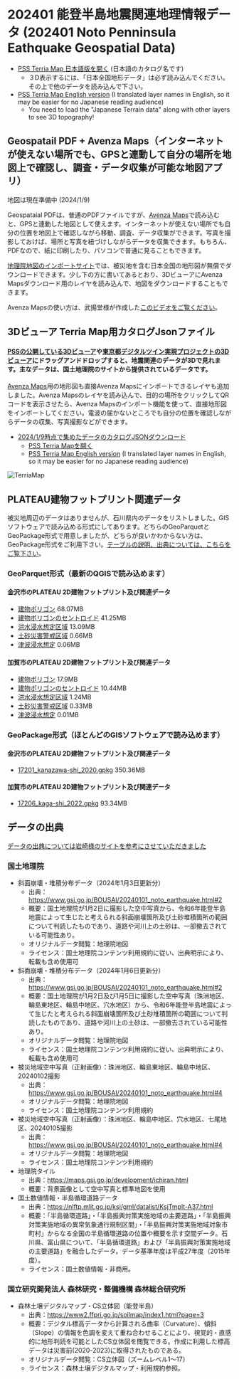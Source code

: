 # 202401 能登半島地震関連地理情報データ (202401 Noto Penninsula Eathquake Geospatial Data)

  * [PSS Terria Map 日本語版を開く](https://pss-terria.com/#clean&map=3d&https://flateau.s3.ap-northeast-1.amazonaws.com/data/noto_earthquake/catalog/noto_earthquake_20240109.json) (日本語のカタログ名です)
    * ３D表示するには、「日本全国地形データ」は必ず読み込んでください。その上で他のデータを読み込んで下さい。
  * [PSS Terria Map English version](https://pss-terria.com/#clean&map=3d&https://flateau.s3.ap-northeast-1.amazonaws.com/data/noto_earthquake/catalog/noto_earthquake_en_20240109.json) (I translated layer names in English, so it may be easier for no Japanese reading audience)
    * You need to load the "Japanese Terrain data" along with other layers to see 3D topography!

## Geospatail PDF + Avenza Maps（インターネットが使えない場所でも、GPSと連動して自分の場所を地図上で確認し、調査・データ収集が可能な地図アプリ）
地図は現在準備中 (2024/1/9)

Geospataial PDFは、普通のPDFファイルですが、[Avenza Maps](https://avenzamaps.jp/)で読み込むと、GPSと連動した地図として使えます。インターネットが使えない場所でも自分の位置を地図上で確認しながら移動、調査、データ収集ができます。写真を撮影しておけば、場所と写真を紐づけしながらデータを収集できます。もちろん、PDFなので、紙に印刷したり、パソコンで普通に見ることもできます。

[地理院地図のインポートサイト](https://avenzamaps.jp/?page_id=2494)では、被災地を含む日本全国の地形図が無償でダウンロードできます。少し下の方に書いてあるとおり、3DビューアにAvenza Mapsダウンロード用のレイヤを読み込んで、地図をダウンロードすることもできます。

Avenza Mapsの使い方は、武揚堂様が作成した[このビデオをご覧ください](https://www.youtube.com/watch?v=YMHlxKw4YsQ)。

## 3Dビューア Terria Map用カタログJsonファイル
#### [PSSの公開している3Dビューア](https://pss-terria.com/)や[東京都デジタルツイン実現プロジェクトの3Dビューア](https://3dview.tokyo-digitaltwin.metro.tokyo.lg.jp/)にドラッグアンドドロップすると、地震関連のデータが3Dで見れます。主なデータは、国土地理院のサイトから提供されているデータです。
[Avenza Maps](https://avenzamaps.jp/)用の地形図も直接Avenza Mapsにインポートできるレイヤも追加しました。Avenza Mapsのレイヤを読み込んで、目的の場所をクリックしてQRコードを表示させたら、Avenza Mapsのインポート機能を使って、直接地形図をインポートしてください。電波の届かないところでも自分の位置を確認しながらデータの収集、写真撮影などができます。
* [2024/1/9時点で集めたデータのカタログJSONダウンロード](https://flateau.s3.ap-northeast-1.amazonaws.com/data/noto_earthquake/catalog/noto_earthquake_20240109.json)
  * [PSS Terria Mapを開く](https://pss-terria.com/#clean&map=3d&https://flateau.s3.ap-northeast-1.amazonaws.com/data/noto_earthquake/catalog/noto_earthquake_20240109.json) 
  * [PSS Terria Map English version](https://pss-terria.com/#clean&map=3d&https://flateau.s3.ap-northeast-1.amazonaws.com/data/noto_earthquake/catalog/noto_earthquake_en_20240109.json) (I translated layer names in English, so it may be easier for no Japanese reading audience)

![TerriaMap](https://flateau.s3.ap-northeast-1.amazonaws.com/data/noto_earthquake/images/2024-01-09_12-19-11.png)


## PLATEAU建物フットプリント関連データ
被災地周辺のデータはありませんが、石川県内のデータをリストしました。GISソフトウェアで読み込める形式にしてあります。どちらのGeoParquetとGeoPackage形式で用意しましたが、どちらが良いかわからない方は、GeoPackage形式をご利用下さい。[テーブルの説明、出典については、こちらをご覧下さい](https://github.com/pacificspatial/flateau/tree/main/data/plateau)。
### GeoParquet形式（最新のQGISで読み込めます）
#### 金沢市のPLATEAU 2D建物フットプリント及び関連データ
* [建物ポリゴン](https://flateau.s3.ap-northeast-1.amazonaws.com/data/plateau/2022/buildings202312/gpqt/17201_kanazawa-shi_2020_building_lod0.parquet) 68.07MB
* [建物ポリゴンのセントロイド](https://flateau.s3.ap-northeast-1.amazonaws.com/data/plateau/2022/buildings202312/gpqt/17201_kanazawa-shi_2020_building_centroid_lod0.parquet) 41.25MB
* [洪水浸水想定区域](https://flateau.s3.ap-northeast-1.amazonaws.com/data/plateau/2022/buildings202312/gpqt/17201_kanazawa-shi_2020_building_risk_flooding.parquet) 13.09MB
* [土砂災害警戒区域](https://flateau.s3.ap-northeast-1.amazonaws.com/data/plateau/2022/buildings202312/gpqt/17201_kanazawa-shi_2020_building_risk_land_slide.parquet) 0.66MB
* [津波浸水想定](https://flateau.s3.ap-northeast-1.amazonaws.com/data/plateau/2022/buildings202312/gpqt/17201_kanazawa-shi_2020_building_risk_tsunami.parquet) 0.06MB
#### 加賀市のPLATEAU 2D建物フットプリント及び関連データ
* [建物ポリゴン](https://flateau.s3.ap-northeast-1.amazonaws.com/data/plateau/2022/buildings202312/gpqt/17206_kaga-shi_2022_building_lod0.parquet) 17.9MB
* [建物ポリゴンのセントロイド](https://flateau.s3.ap-northeast-1.amazonaws.com/data/plateau/2022/buildings202312/gpqt/17206_kaga-shi_2022_building_centroid_lod0.parquet) 10.44MB
* [洪水浸水想定区域](https://flateau.s3.ap-northeast-1.amazonaws.com/data/plateau/2022/buildings202312/gpqt/17206_kaga-shi_2022_building_risk_flooding.parquet) 1.24MB
* [土砂災害警戒区域](https://flateau.s3.ap-northeast-1.amazonaws.com/data/plateau/2022/buildings202312/gpqt/17206_kaga-shi_2022_building_risk_land_slide.parquet) 0.33MB
* [津波浸水想定](https://flateau.s3.ap-northeast-1.amazonaws.com/data/plateau/2022/buildings202312/gpqt/17206_kaga-shi_2022_building_risk_tsunami.parquet) 0.01MB

### GeoPackage形式（ほとんどのGISソフトウェアで読み込めます）
#### 金沢市のPLATEAU 2D建物フットプリント及び関連データ
* [17201_kanazawa-shi_2020.gpkg](https://flateau.s3.ap-northeast-1.amazonaws.com/data/plateau/2022/buildings202312/gpkg/17201_kanazawa-shi_2020.gpkg) 350.36MB
#### 加賀市のPLATEAU 2D建物フットプリント及び関連データ
* [17206_kaga-shi_2022.gpkg](https://flateau.s3.ap-northeast-1.amazonaws.com/data/plateau/2022/buildings202312/gpkg/17206_kaga-shi_2022.gpkg) 93.34MB

## データの出典
[データの出典については岩崎様のサイトを参考にさせていただきました](https://wata909.github.io/R060101_Noto_Peninsula_EQ_QGIS/?fbclid=IwAR0EkrJixe8gO0xkGKlGR-v48zVRlIZlOI7Oqu4zzhrLp2RnpgLOmuHmc_Q)

### 国土地理院
* 斜面崩壊・堆積分布データ（2024年1月3日更新分）
  * 出典：https://www.gsi.go.jp/BOUSAI/20240101_noto_earthquake.html#2
  * 概要：国土地理院が1月2日に撮影した空中写真から、令和6年能登半島地震によって生じたと考えられる斜面崩壊箇所及び土砂堆積箇所の範囲について判読したものであり、道路や河川上の土砂は、一部撤去されている可能性あり。
  * オリジナルデータ閲覧：地理院地図
  * ライセンス：国土地理院コンテンツ利用規約に従い、出典明示により、転載も含め使用可
* 斜面崩壊・堆積分布データ（2024年1月6日更新分）
  * 出典：https://www.gsi.go.jp/BOUSAI/20240101_noto_earthquake.html#2
  * 概要：国土地理院が1月2日及び1月5日に撮影した空中写真（珠洲地区、輪島東地区、輪島中地区、穴水地区）から、令和6年能登半島地震によって生じたと考えられる斜面崩壊箇所及び土砂堆積箇所の範囲について判読したものであり、道路や河川上の土砂は、一部撤去されている可能性あり。
  * オリジナルデータ閲覧：地理院地図
  * ライセンス：国土地理院コンテンツ利用規約に従い、出典明示により、転載も含め使用可
* 被災地域空中写真（正射画像）：珠洲地区、輪島東地区、輪島中地区、20240102撮影
  * 出典：https://www.gsi.go.jp/BOUSAI/20240101_noto_earthquake.html#4
  * オリジナルデータ閲覧：地理院地図
  * ライセンス：国土地理院コンテンツ利用規約
* 被災地域空中写真（正射画像）：珠洲地区、輪島中地区、穴水地区、七尾地区、20240105撮影
  * 出典：https://www.gsi.go.jp/BOUSAI/20240101_noto_earthquake.html#4
  * オリジナルデータ閲覧：地理院地図
  * ライセンス：国土地理院コンテンツ利用規約
* 地理院タイル
  * 出典：https://maps.gsi.go.jp/development/ichiran.html
  * 概要：背景画像として空中写真と標準地図を使用
* 国土数値情報・半島循環道路データ
  * 出典：https://nlftp.mlit.go.jp/ksj/gml/datalist/KsjTmplt-A37.html
  * 概要：「半島循環道路」・「半島振興対策実施地域の主要道路」・「半島振興対策実施地域の異常気象通行規制区間」・「半島振興対策実施地域対象市町村」からなる全国の半島循環道路の位置や概要を示す空間データ。石川県、富山県について、「半島循環道路」および「半島振興対策実施地域の主要道路」を融合したデータ。データ基準年度は平成27年度（2015年度）。
  * ライセンス：国土数値情報・非商用。
### 国立研究開発法人 森林研究・整備機構 森林総合研究所
* 森林土壌デジタルマップ・CS立体図（能登半島）
  * 出典：https://www2.ffpri.go.jp/soilmap/index1.html?page=3
  * 概要：デジタル標高データから計算される曲率（Curvature）、傾斜（Slope）の情報を色調を変えて重ね合わせることにより、視覚的・直感的に地形判読を可能としたCS立体図を閲覧できる。作成に利用した標高データは災害前(2020-2023)に取得されたものである。
  * オリジナルデータ閲覧：CS立体図（ズームレベル1～17）
  * ライセンス：森林土壌デジタルマップ・利用規約参照。
